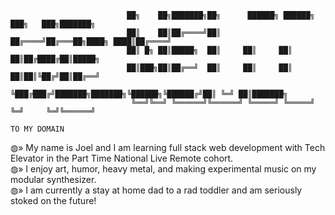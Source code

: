                               ██╗    ██╗███████╗██╗      ██████╗ ██████╗ ███╗   ███╗███████╗
                              ██║    ██║██╔════╝██║     ██╔════╝██╔═══██╗████╗ ████║██╔════╝
                              ██║ █╗ ██║█████╗  ██║     ██║     ██║   ██║██╔████╔██║█████╗ 
                              ██║███╗██║██╔══╝  ██║     ██║     ██║   ██║██║╚██╔╝██║██╔══╝ 
                              ╚███╔███╔╝███████╗███████╗╚██████╗╚██████╔╝██║ ╚═╝ ██║███████╗
                               ╚══╝╚══╝ ╚══════╝╚══════╝ ╚═════╝ ╚═════╝ ╚═╝     ╚═╝╚══════╝
                                                                                TO MY DOMAIN

◍» My name is Joel and I am learning full stack web development with Tech Elevator in the Part Time National Live Remote cohort.  
◍» I enjoy art, humor, heavy metal, and making experimental music on my modular synthesizer.                                      
◍» I am currently a stay at home dad to a rad toddler and am seriously stoked on the future!                                      

